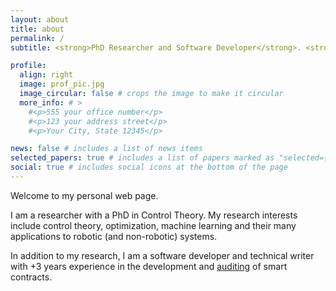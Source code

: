 ```yaml
---
layout: about
title: about
permalink: /
subtitle: <strong>PhD Researcher and Software Developer</strong>. <strong>Previously:</strong> <a href="https://www.mirmi.tum.de/en/mirmi/home/">TUM-MIRMI</a> / <a href="https://usepicnic.com/br">UsePicnic</a> / <a href="ht1tps://vtex.com/">VTEX</a>

profile:
  align: right
  image: prof_pic.jpg
  image_circular: false # crops the image to make it circular
  more_info: # >
    #<p>555 your office number</p>
    #<p>123 your address street</p>
    #<p>Your City, State 12345</p>

news: false # includes a list of news items
selected_papers: true # includes a list of papers marked as "selected={true}"
social: true # includes social icons at the bottom of the page
---
```


Welcome to my personal web page.

I am a researcher with a PhD in Control Theory. My research interests include control theory, optimization, machine learning 
and their many applications to robotic (and non-robotic) systems.

In addition to my research, I am a software developer and technical writer with +3 years experience in the development and 
[auditing](https://opensea.io/assets/ethereum/0x495f947276749ce646f68ac8c248420045cb7b5e/5183943121751891888730323202675392853254202754381240403961552823977257205960) of smart contracts.
